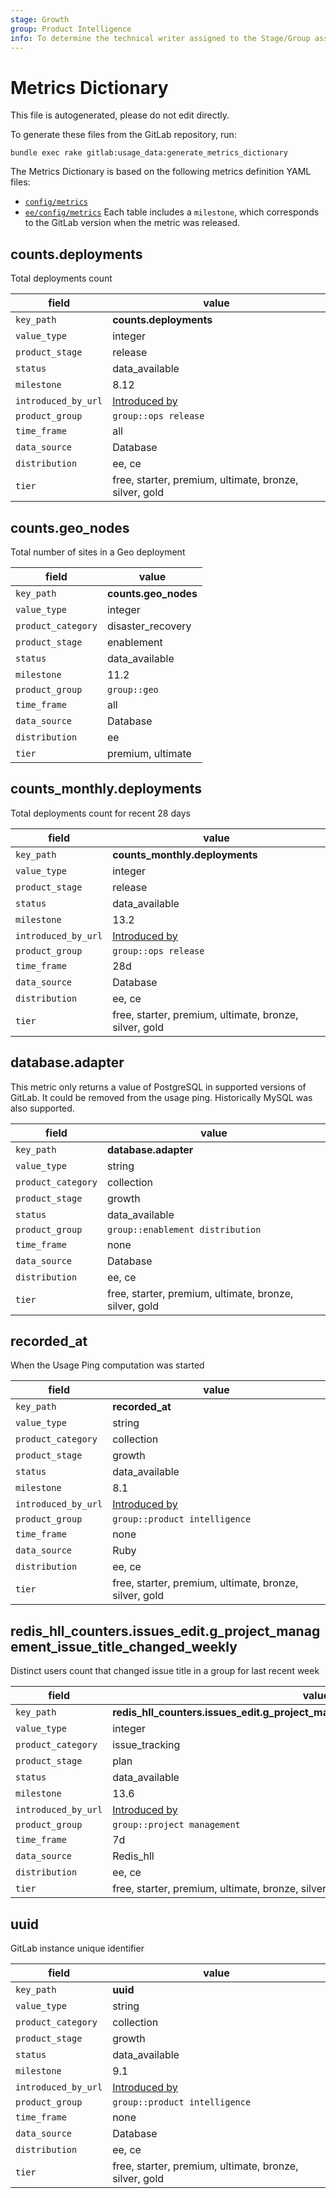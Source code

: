```yaml
---
stage: Growth
group: Product Intelligence
info: To determine the technical writer assigned to the Stage/Group associated with this page, see https://about.gitlab.com/handbook/engineering/ux/technical-writing/#designated-technical-writers
---
```


<!---
  This documentation is auto generated by a script.

  Please do not edit this file directly, check generate_metrics_dictionary task on lib/tasks/gitlab/usage_data.rake.
--->

<!-- vale gitlab.Spelling = NO -->

# Metrics Dictionary

This file is autogenerated, please do not edit directly.

To generate these files from the GitLab repository, run:

```shell
bundle exec rake gitlab:usage_data:generate_metrics_dictionary
```

The Metrics Dictionary is based on the following metrics definition YAML files:

- [`config/metrics`]('https://gitlab.com/gitlab-org/gitlab/-/tree/master/config/metrics')
- [`ee/config/metrics`](https://gitlab.com/gitlab-org/gitlab/-/tree/master/ee/config/metrics)
Each table includes a `milestone`, which corresponds to the GitLab version when the metric
was released.

## counts.deployments

Total deployments count

| field | value |
| --- | --- |
| `key_path` | **counts.deployments** |
| `value_type` | integer |
| `product_stage` | release |
| `status` | data_available |
| `milestone` | 8.12 |
| `introduced_by_url` | [Introduced by](https://gitlab.com/gitlab-org/gitlab/-/merge_requests/735) |
| `product_group` | `group::ops release` |
| `time_frame` | all |
| `data_source` | Database |
| `distribution` | ee, ce |
| `tier` | free, starter, premium, ultimate, bronze, silver, gold |

## counts.geo_nodes

Total number of sites in a Geo deployment

| field | value |
| --- | --- |
| `key_path` | **counts.geo_nodes** |
| `value_type` | integer |
| `product_category` | disaster_recovery |
| `product_stage` | enablement |
| `status` | data_available |
| `milestone` | 11.2 |
| `product_group` | `group::geo` |
| `time_frame` | all |
| `data_source` | Database |
| `distribution` | ee |
| `tier` | premium, ultimate |

## counts_monthly.deployments

Total deployments count for recent 28 days

| field | value |
| --- | --- |
| `key_path` | **counts_monthly.deployments** |
| `value_type` | integer |
| `product_stage` | release |
| `status` | data_available |
| `milestone` | 13.2 |
| `introduced_by_url` | [Introduced by](https://gitlab.com/gitlab-org/gitlab/-/merge_requests/35493) |
| `product_group` | `group::ops release` |
| `time_frame` | 28d |
| `data_source` | Database |
| `distribution` | ee, ce |
| `tier` | free, starter, premium, ultimate, bronze, silver, gold |

## database.adapter

This metric only returns a value of PostgreSQL in supported versions of GitLab. It could be removed from the usage ping. Historically MySQL was also supported.

| field | value |
| --- | --- |
| `key_path` | **database.adapter** |
| `value_type` | string |
| `product_category` | collection |
| `product_stage` | growth |
| `status` | data_available |
| `product_group` | `group::enablement distribution` |
| `time_frame` | none |
| `data_source` | Database |
| `distribution` | ee, ce |
| `tier` | free, starter, premium, ultimate, bronze, silver, gold |

## recorded_at

When the Usage Ping computation was started

| field | value |
| --- | --- |
| `key_path` | **recorded_at** |
| `value_type` | string |
| `product_category` | collection |
| `product_stage` | growth |
| `status` | data_available |
| `milestone` | 8.1 |
| `introduced_by_url` | [Introduced by](https://gitlab.com/gitlab-org/gitlab/-/merge_requests/557) |
| `product_group` | `group::product intelligence` |
| `time_frame` | none |
| `data_source` | Ruby |
| `distribution` | ee, ce |
| `tier` | free, starter, premium, ultimate, bronze, silver, gold |

## redis_hll_counters.issues_edit.g_project_management_issue_title_changed_weekly

Distinct users count that changed issue title in a group for last recent week

| field | value |
| --- | --- |
| `key_path` | **redis_hll_counters.issues_edit.g_project_management_issue_title_changed_weekly** |
| `value_type` | integer |
| `product_category` | issue_tracking |
| `product_stage` | plan |
| `status` | data_available |
| `milestone` | 13.6 |
| `introduced_by_url` | [Introduced by](https://gitlab.com/gitlab-org/gitlab/-/issues/229918) |
| `product_group` | `group::project management` |
| `time_frame` | 7d |
| `data_source` | Redis_hll |
| `distribution` | ee, ce |
| `tier` | free, starter, premium, ultimate, bronze, silver, gold |

## uuid

GitLab instance unique identifier

| field | value |
| --- | --- |
| `key_path` | **uuid** |
| `value_type` | string |
| `product_category` | collection |
| `product_stage` | growth |
| `status` | data_available |
| `milestone` | 9.1 |
| `introduced_by_url` | [Introduced by](https://gitlab.com/gitlab-org/gitlab/-/merge_requests/1521) |
| `product_group` | `group::product intelligence` |
| `time_frame` | none |
| `data_source` | Database |
| `distribution` | ee, ce |
| `tier` | free, starter, premium, ultimate, bronze, silver, gold |
